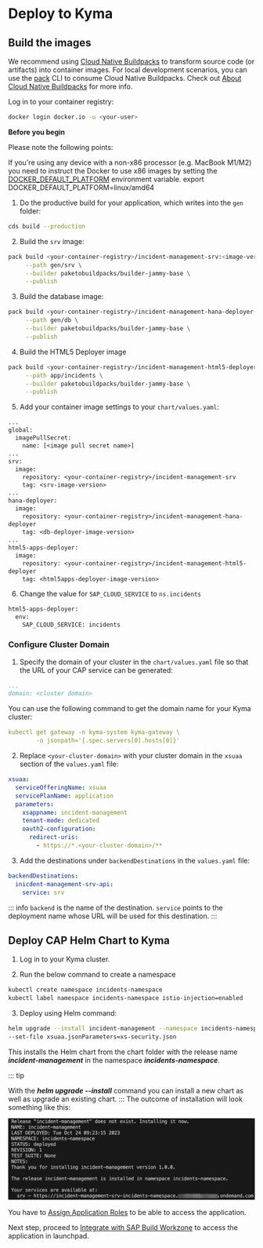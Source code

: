 # Deploy to Kyma

## Build the images

We recommend using [Cloud Native Buildpacks](https://buildpacks.io/) to transform source code (or artifacts) into container images. For local development scenarios, you can use the [pack](https://buildpacks.io/docs/tools/pack/) CLI to consume Cloud Native Buildpacks. Check out [About Cloud Native Buildpacks](https://cap.cloud.sap/docs/guides/deployment/deploy-to-kyma?impl-variant=node#about-cloud-native-buildpacks) for more info.

Log in to your container registry:

```sh
docker login docker.io -u <your-user>

```
**Before you begin**

Please note the following points:

If you're using any device with a non-x86 processor (e.g. MacBook M1/M2) you need to instruct the Docker to use x86 images by setting the [DOCKER_DEFAULT_PLATFORM](https://docs.docker.com/engine/reference/commandline/cli/#environment-variables) environment variable.
export DOCKER_DEFAULT_PLATFORM=linux/amd64

1. Do the productive build for your application, which writes into the `gen` folder:

```sh
cds build --production
```

2. Build the `srv` image:

```sh
pack build <your-container-registry>/incident-management-srv:<image-version> \
     --path gen/srv \
     --builder paketobuildpacks/builder-jammy-base \
     --publish
```

3. Build the database image:

```sh
pack build <your-container-registry>/incident-management-hana-deployer:<image-version> \
     --path gen/db \
     --builder paketobuildpacks/builder-jammy-base \
     --publish
```

4. Build the HTML5 Deployer image

```sh
pack build <your-container-registry>/incident-management-html5-deployer:<image-version> \
     --path app/incidents \
     --builder paketobuildpacks/builder-jammy-base \
     --publish
```

5. Add your container image settings to your `chart/values.yaml`:

```yaml{4,7,8,9,13,14,18,19,23,24}
...
global:
  imagePullSecret:
    name: [<image pull secret name>] 
...
srv:
  image:
    repository: <your-container-registry>/incident-management-srv
    tag: <srv-image-version>
...
hana-deployer:
  image:
    repository: <your-container-registry>/incident-management-hana-deployer
    tag: <db-deployer-image-version>
...
html5-apps-deployer:
  image:
    repository: <your-container-registry>/incident-management-html5-deployer
    tag: <html5apps-deployer-image-version>
```

6. Change the value for `SAP_CLOUD_SERVICE` to `ns.incidents`
```yaml{3}
html5-apps-deployer:
  env:
    SAP_CLOUD_SERVICE: incidents
```
### Configure Cluster Domain

1. Specify the domain of your cluster in the `chart/values.yaml` file so that the URL of your CAP service can be generated:

```yaml
...
domain: <cluster domain>

```
You can use the following command to get the domain name for your Kyma cluster:

```yaml
kubectl get gateway -n kyma-system kyma-gateway \
        -o jsonpath='{.spec.servers[0].hosts[0]}'
```

2. Replace `<your-cluster-domain>` with your cluster domain in the `xsuaa` section of the `values.yaml` file:
```yaml
xsuaa:
  serviceOfferingName: xsuaa
  servicePlanName: application
  parameters:
    xsappname: incident-management
    tenant-mode: dedicated
    oauth2-configuration:
      redirect-uris:
        - https://*.<your-cluster-domain>/**

```
3. Add the destinations under `backendDestinations` in the `values.yaml` file:

```yaml
backendDestinations:
  inicdent-management-srv-api:
    service: srv
```
::: info
`backend` is the name of the destination. `service` points to the deployment name whose URL will be used for this destination.
:::


## Deploy CAP Helm Chart to Kyma

1. Log in to your Kyma cluster.

2. Run the below command to create a namespace
```sh
kubectl create namespace incidents-namespace
kubectl label namespace incidents-namespace istio-injection=enabled
```

3. Deploy using Helm command:
```sh
helm upgrade --install incident-management --namespace incidents-namespace ./chart \
--set-file xsuaa.jsonParameters=xs-security.json
```
This installs the Helm chart from the chart folder with the release name ***incident-management*** in the namespace ***incidents-namespace***.

::: tip

With the ***helm upgrade --install*** command you can install a new chart as well as upgrade an existing chart.
:::
The outcome of installation will look something like this:

![deployed app](./images/deployedapp.png)

You have to [Assign Application Roles](https://developers.sap.com/tutorials/user-role-assignment.html) to be able to access the application.

Next step, proceed to [Integrate with SAP Build Workzone](https://developers.sap.com/tutorials/integrate-with-work-zone.html) to access the application in launchpad.
